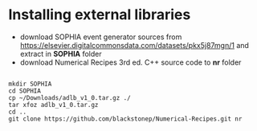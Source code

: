 # Installing external libraries

- download SOPHIA event generator sources from https://elsevier.digitalcommonsdata.com/datasets/pkx5j87mgn/1 and extract in **SOPHIA** folder
- download Numerical Recipes 3rd ed. C++ source code to **nr** folder

<pre><code>
mkdir SOPHIA
cd SOPHIA
cp ~/Downloads/adlb_v1_0.tar.gz ./
tar xfoz adlb_v1_0.tar.gz
cd ..
git clone https://github.com/blackstonep/Numerical-Recipes.git nr
</code></pre>
